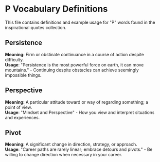 # P Vocabulary Definitions

This file contains definitions and example usage for "P" words found in the inspirational quotes collection.

## Persistence
**Meaning**: Firm or obstinate continuance in a course of action despite difficulty.  
**Usage**: "Persistence is the most powerful force on earth, it can move mountains." - Continuing despite obstacles can achieve seemingly impossible things.

## Perspective
**Meaning**: A particular attitude toward or way of regarding something; a point of view.  
**Usage**: "Mindset and Perspective" - How you view and interpret situations and experiences.

## Pivot
**Meaning**: A significant change in direction, strategy, or approach.  
**Usage**: "Career paths are rarely linear; embrace detours and pivots." - Be willing to change direction when necessary in your career.